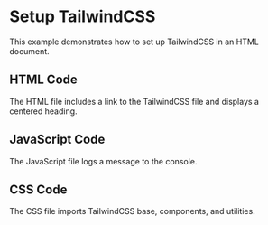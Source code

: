 # Setup TailwindCSS

This example demonstrates how to set up TailwindCSS in an HTML document.

## HTML Code
The HTML file includes a link to the TailwindCSS file and displays a centered heading.

## JavaScript Code
The JavaScript file logs a message to the console.

## CSS Code
The CSS file imports TailwindCSS base, components, and utilities.